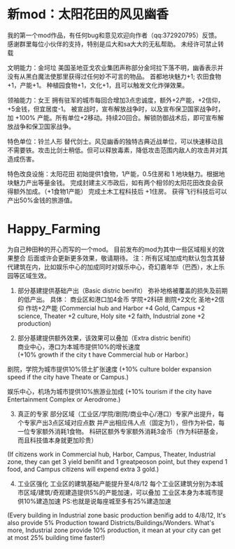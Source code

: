 ﻿# 新mod：太阳花田的风见幽香
我的第一个mod作品，有任何bug和意见欢迎向作者（qq:372920795）反馈。
感谢群里每位小伙伴的支持，特别是瓜大和sa大大的无私帮助。
未经许可禁止转载

文明能力：金坷垃
美国圣地亚戈农业集团声称部分金坷拉下落不明，幽香表示并没有从黑白魔法使那里获得过任何妙不可言的物品。
首都地块魅力+1; 农田食物+1，产能+1。
种植园食物+1，文化+1，且可以触发文化炸弹效果。

领袖能力：女王
拥有驻军的城市每回合增加3点忠诚度，额外+2产能，+2信仰，+5金钱，但宜居度-1。
被宣战时，宣布解放战争时，以及宣布保卫国家战争时，加 +100% 产能。所有单位+2移动。持续20回合。解锁防御战术后，即可宣布解放战争和保卫国家战争。

特色单位：铃兰人形
替代剑士。风见幽香的独特古典近战单位，可以快速移动且不需要铁。攻击比剑士稍低。但可以释放毒素，降低攻击范围内敌人的攻击并对其造成伤害。

特色改良设施：太阳花田
初始提供1食物，1产能，0.5住房和 1 地块魅力。根据地块魅力产出等量金钱。
完成封建主义市政后，如有两个相邻的太阳花田改良会获得额外加成。（+1食物1产能）
完成土木工程科技后 +1住房。
获得飞行科技后可以产出50%金钱的旅游值。


# Happy_Farming
为自己种田种的开心而写的一个mod。
目前发布的mod为其中一些区域相关的效果整合
后面或许会更新更多效果，敬请期待。
注：所有区域加成均默认包含其替代建筑在内，比如娱乐中心的加成同时对娱乐中心，奇幻嘉年华（巴西），水上乐园等区域生效。


1. 部分基建提供基础产出（Basic distric benifit）
弥补地格被覆盖的损失及前期的低产出。
具体：
商业区和港口加4金币
学院+2科研
剧院+2文化
圣地+2信仰
作坊+2产能
(Commercial hub and Harbor +4 Gold, Campus +2 science, Theater +2 culture, Holy site +2 faith, Industrial zone +2 production)

2. 部分基建提供额外效果，该效果可以叠加（Extra distric benifit）	
商业中心，港口为本城市提供10%的增长速度	
(+10% growth if the city t have Commercial hub or Harbor.)

剧院，学院为城市提供10%领土扩张速度
(+10% culture bolder expansion speed if the city have Theate or Campus.)

娱乐中心，机场为城市提供10%旅游业加成
(+10% tourism if the city have Entertainment Complex or Aerodrome.)

3. 真正的专家
部分区域（工业区/学院/剧院/商业中心/港口）专家产出提升，每个专家产出3点区域对应点数
并产出相应伟人点（固定为1），但作为补偿，每一位专家额外消耗1食物。
科研区额外专家额外消耗3金币（作为科研基金，而且科技值本身就更加珍贵）

(If citizens work in Commercial hub, Harbor, Campus, Theater, Industrial zone, they can get 3 yield benifit and 1 greatpeoson point, but they expend 1 food, and Campus citizens will expend extra 3 gold.)

4. 工业区强化
工业区的建筑基础产能提升至4/8/12
每个工业区建筑分别为本城市区域/建筑/奇观建造提供5%的产能加速，可以叠加
工业区本身为本城市提供10%建造加速
PS:也就是说每座城至多有25%建造加速

(Every building in Industrial zone basic production benifig add to 4/8/12, It's also provide 5% Production toward Districts/Buildings/Wonders. What's more,
Industrial zone provide 10% production, it mean at your city can get at most 25% building time faster!)




